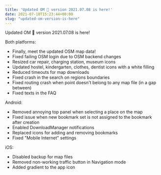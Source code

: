 ```yaml
---
title: 'Updated OM 🧘 version 2021.07.08 is here!'
date: 2021-07-10T15:23:44+00:00
slug: "updated-om-version-is-here"
---
```


Updated OM 🧘 version 2021.07.08 is here!  
  
Both platforms:  
* Finally, meet the updated OSM map data!  
* Fixed failing OSM login due to OSM backend changes  
* Resized car repair, charging station, museum icons  
* Updated hostel, kindergarten, clothes, dentist icons with a white filling  
* Reduced timeouts for map downloads  
* Fixed crash in the search on regions boundaries  
* Fixed routing crash when point doesn't belong to any map file (in a gap between)  
* Fixed texts in the FAQ  
  
Android:  
* Removed annoying top panel when selecting a place on the map  
* Fixed issue when new bookmark set is not assigned to the bookmark after creation  
* Enabled DownloadManager notifications  
* Replaced icons for adding and removing bookmarks  
* Fixed "Mobile Internet" settings  
  
iOS:  
* Disabled backup for map files  
* Removed non-working traffic button in Navigation mode  
* Added gradient to the app icon